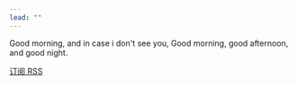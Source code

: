 ```yaml
---
lead: ""
---
```


Good morning, and in case i don't see you, Good morning, good afternoon, and good night.

<a href="https:sjjaugust.github.io/index.xml">订阅 RSS</a>

